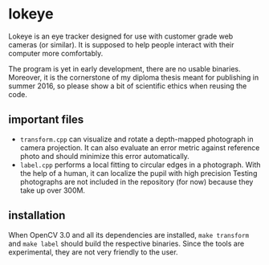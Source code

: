 # lokeye
Lokeye is an eye tracker designed for use with customer grade web cameras (or similar).
It is supposed to help people interact with their computer more comfortably.

The program is yet in early development, there are no usable binaries.
Moreover, it is the cornerstone of my diploma thesis meant for publishing in summer 2016, so please show a bit of scientific ethics when reusing the code.

## important files
* `transform.cpp` can visualize and rotate a depth-mapped photograph in camera projection.
  It can also evaluate an error metric against reference photo and should minimize this error automatically.
* `label.cpp` performs a local fitting to circular edges in a photograph.
  With the help of a human, it can localize the pupil with high precision
Testing photographs are not included in the repository (for now) because they take up over 300M.

## installation
When OpenCV 3.0 and all its dependencies are installed, `make transform` and `make label` should build the respective binaries.
Since the tools are experimental, they are not very friendly to the user.
